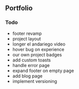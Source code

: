 ## Portfolio

### Todo

- footer revamp
- project layout
- longer el andariego video
- hover bug on experience
- our own project badges
- add custom toasts
- handle error page
- expand footer on empty page
- add blog page
- implement versioning
